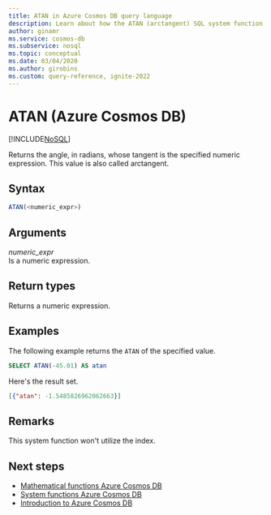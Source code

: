 ```yaml
---
title: ATAN in Azure Cosmos DB query language
description: Learn about how the ATAN (arctangent) SQL system function in Azure Cosmos DB returns the angle, in radians, whose tangent is the specified numeric expression
author: ginamr
ms.service: cosmos-db
ms.subservice: nosql
ms.topic: conceptual
ms.date: 03/04/2020
ms.author: girobins
ms.custom: query-reference, ignite-2022
---
```

# ATAN (Azure Cosmos DB)
[!INCLUDE[NoSQL](../../includes/appliesto-nosql.md)]

 Returns the angle, in radians, whose tangent is the specified numeric expression. This value is also called arctangent.  
  
## Syntax
  
```sql
ATAN(<numeric_expr>)  
```  
  
## Arguments
  
*numeric_expr*  
   Is a numeric expression.  
  
## Return types
  
  Returns a numeric expression.  
  
## Examples
  
  The following example returns the `ATAN` of the specified value.  
  
```sql
SELECT ATAN(-45.01) AS atan  
```  
  
 Here's the result set.  
  
```json
[{"atan": -1.5485826962062663}]  
```  
  
## Remarks

This system function won't utilize the index.

## Next steps

- [Mathematical functions Azure Cosmos DB](system-functions.yml)
- [System functions Azure Cosmos DB](system-functions.yml)
- [Introduction to Azure Cosmos DB](../../introduction.md)
